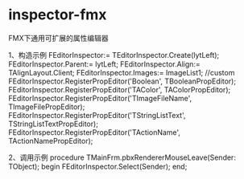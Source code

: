 # inspector-fmx
FMX下通用可扩展的属性编辑器


1、构造示例
  FEditorInspector:= TEditorInspector.Create(lytLeft);
  FEditorInspector.Parent:= lytLeft;
  FEditorInspector.Align:= TAlignLayout.Client;
  FEditorInspector.Images:= ImageList1;
  //custom
  FEditorInspector.RegisterPropEditor('Boolean', TBooleanPropEditor);
  FEditorInspector.RegisterPropEditor('TAColor', TAColorPropEditor);
  FEditorInspector.RegisterPropEditor('TImageFileName', TImageFilePropEditor);
  FEditorInspector.RegisterPropEditor('TStringListText', TStringListTextPropEditor);
  FEditorInspector.RegisterPropEditor('TActionName', TActionNamePropEditor);
  
2、调用示例
procedure TMainFrm.pbxRendererMouseLeave(Sender: TObject);
begin
  FEditorInspector.Select(Sender);
end;
